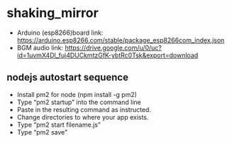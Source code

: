 # shaking_mirror
- Arduino (esp8266)board link: https://arduino.esp8266.com/stable/package_esp8266com_index.json
- BGM audio link: https://drive.google.com/u/0/uc?id=1uvmX4Dl_fuj4DUCkmtzGfK-ybtRc0Tsk&export=download

## nodejs autostart sequence
- Install pm2 for node (npm install -g pm2)
- Type “pm2 startup” into the command line
- Paste in the resulting command as instructed.
- Change directories to where your app exists.
- Type “pm2 start filename.js”
- Type “pm2 save”
